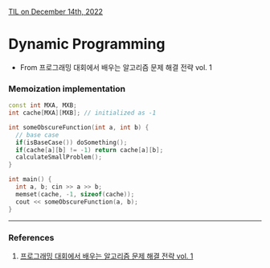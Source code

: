 [TIL on December 14th, 2022](../../TIL/2022/12/12-14-2022.md)
# **Dynamic Programming**
- From 프로그래밍 대회에서 배우는 알고리즘 문제 해결 전략 vol. 1

### Memoization implementation
```cpp
const int MXA, MXB;
int cache[MXA][MXB]; // initialized as -1

int someObscureFunction(int a, int b) {
  // base case
  if(isBaseCase()) doSomething();
  if(cache[a][b] != -1) return cache[a][b];
  calculateSmallProblem();
}

int main() {
  int a, b; cin >> a >> b;
  memset(cache, -1, sizeof(cache));
  cout << someObscureFunction(a, b);
}
```




___

### References
1. [프로그래밍 대회에서 배우는 알고리즘 문제 해결 전략 vol. 1](https://www.google.co.kr/books/edition/%EC%95%8C%EA%B3%A0%EB%A6%AC%EC%A6%98_%EB%AC%B8%EC%A0%9C_%ED%95%B4%EA%B2%B0_%EC%A0%84%EB%9E%B5_%EC%84%B8%ED%8A%B8/koK5NAEACAAJ?hl=en)